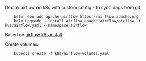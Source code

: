 
Deploy airflow on k8s with custom config - to sync dags from git
```
    helm repo add apache-airflow https://airflow.apache.org
    helm upgrade --install airflow apache-airflow/airflow -f k8s/airflow.yaml --namespace airflow
```

Based on [airflow k8s install](https://airflow.apache.org/docs/helm-chart/stable/quick-start.html)

Create volumes
```
    kubectl create -f k8s/airflow-volumes.yaml
```